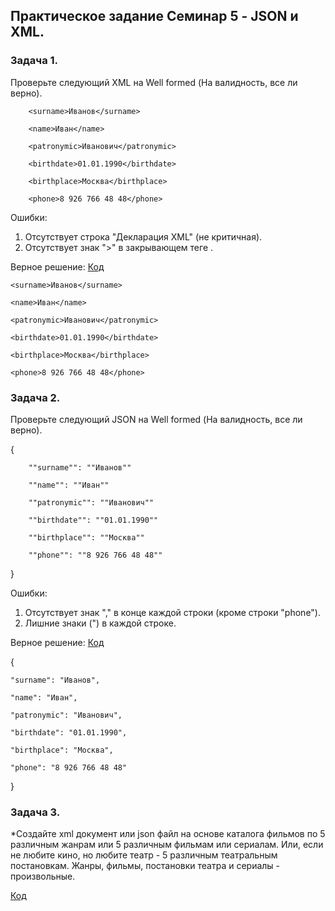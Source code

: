 ## Практическое задание Семинар 5 - JSON и XML.

### Задача 1. 
Проверьте следующий XML на Well formed (На валидность, все ли верно).

<req>

        <surname>Иванов</surname>

        <name>Иван</name>

        <patronymic>Иванович</patronymic>

        <birthdate>01.01.1990</birthdate>

        <birthplace>Москва</birthplace>

        <phone>8 926 766 48 48</phone>

Ошибки:
1. Отсутствует строка "Декларация XML" (не критичная).
2. Отсутствует знак ">" в закрывающем теге </req>.

Верное решение:
[Код](HW5_JSON_XML/primer1.xml) 

<?xml version="1.0" encoding="UTF-8"?>
<req>

    <surname>Иванов</surname>

    <name>Иван</name>

    <patronymic>Иванович</patronymic>

    <birthdate>01.01.1990</birthdate>

    <birthplace>Москва</birthplace>

    <phone>8 926 766 48 48</phone>

</req>

### Задача 2. 
Проверьте следующий JSON на Well formed (На валидность, все ли верно).

{

        ""surname"": ""Иванов""

        ""name"": ""Иван""

        ""patronymic"": ""Иванович""

        ""birthdate"": ""01.01.1990""

        ""birthplace"": ""Москва""

        ""phone"": ""8 926 766 48 48""

}

Ошибки:
1. Отсутствует знак "," в конце каждой строки (кроме строки "phone"). 
2. Лишние знаки (") в каждой строке.

Верное решение:
[Код](HW5_JSON_XML/primer2.json) 

{

	"surname": "Иванов",

	"name": "Иван",

	"patronymic": "Иванович",

	"birthdate": "01.01.1990",

	"birthplace": "Москва",

	"phone": "8 926 766 48 48"

}

### Задача 3. 
*Создайте xml документ или json файл на основе каталога фильмов по 5 различным жанрам или 5 различным фильмам или сериалам. Или, если не любите кино, но любите театр - 5 различным театральным постановкам. Жанры, фильмы, постановки театра и сериалы - произвольные.

[Код](HW5_JSON_XML/primer3.xml)
